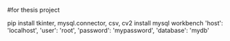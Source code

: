 #for thesis project

pip install tkinter, mysql.connector, csv, cv2
install mysql workbench
  'host': 'localhost',
  'user': 'root',
  'password': 'mypassword',
  'database': 'mydb'
